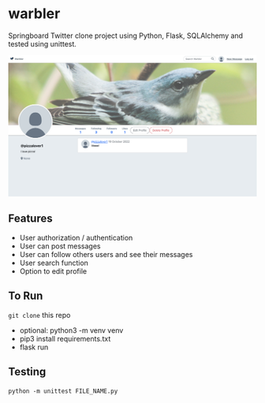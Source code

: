 # warbler
Springboard Twitter clone project using Python, Flask, SQLAlchemy and tested using unittest.

![Screenshot](demo-img.png)

## Features
- User authorization / authentication
- User can post messages
- User can follow others users and see their messages
- User search function 
- Option to edit profile

## To Run
```git clone``` this repo
- optional: python3 -m venv venv
- pip3 install requirements.txt
- flask run

## Testing
```python -m unittest FILE_NAME.py```
